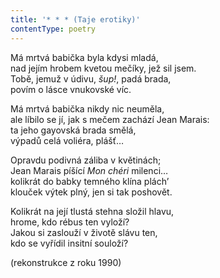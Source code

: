 ```yaml
---
title: '* * * (Taje erotiky)'
contentType: poetry
---
```


<section>

Má mrtvá babička byla kdysi mladá,  
nad jejím hrobem kvetou mečíky, jež sil jsem.  
Tobě, jemuž v údivu, _šup!_, padá brada,  
povím o lásce vnukovské víc.

Má mrtvá babička nikdy nic neuměla,  
ale líbilo se jí, jak s mečem zachází Jean Marais:  
ta jeho gayovská brada smělá,  
výpadů celá voliéra, plášť…

Opravdu podivná záliba v květinách;  
Jean Marais píšící _Mon chéri_ milenci…  
kolikrát do babky temného klína plách’  
klouček výtek plný, jen si tak poshovět.

Kolikrát na její tlustá stehna složil hlavu,  
hrome, kdo rébus ten vyloží?  
Jakou si zaslouží v životě slávu ten,  
kdo se vyřídil insitní souloží?

(rekonstrukce z roku 1990)

</section>

